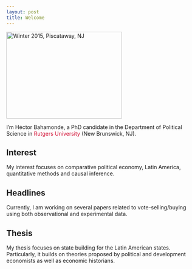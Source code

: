 ```yaml
---
layout: post
title: Welcome
---
```



<img src="file:///Users/hectorbahamonde/RU/GitHub/hbahamonde.github.io/images/profile/pic1.jpg" alt="Winter 2015, Piscataway, NJ" style="width:304px;height:228px;">


<p class="lead">
I’m Héctor Bahamonde, a PhD candidate in the Department of Political Science in <span style="color:#d21034">Rutgers University</span> (New Brunswick, NJ). 
</p>



## Interest

My interest focuses on comparative political economy, Latin America, quantitative methods and causal inference.

## Headlines

Currently, I am working on several papers related to vote-selling/buying using both observational and experimental data. 

## Thesis

My thesis focuses on state building for the Latin American states. Particularly, it builds on theories proposed by political and development economists as well as economic historians.
